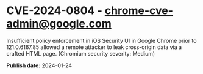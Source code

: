 # CVE-2024-0804 - chrome-cve-admin@google.com

Insufficient policy enforcement in iOS Security UI in Google Chrome prior to 121.0.6167.85 allowed a remote attacker to leak cross-origin data via a crafted HTML page. (Chromium security severity: Medium)

**Publish date:** 2024-01-24

